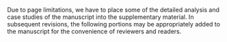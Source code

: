 Due to page limitations, we have to place some of the detailed analysis and case studies of the manuscript into the supplementary material. In subsequent revisions, the following portions may be appropriately added to the manuscript for the convenience of reviewers and readers.
